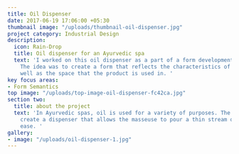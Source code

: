 ```yaml
---
title: Oil Dispenser
date: 2017-06-19 17:06:00 +05:30
thumbnail image: "/uploads/thumbnail-oil-dispenser.jpg"
project category: Industrial Design
description:
  icon: Rain-Drop
  title: Oil dispenser for an Ayurvedic spa
  text: 'I worked on this oil dispenser as a part of a form development exercise.
    The idea was to create a form that reflects the characteristics of the user as
    well as the space that the product is used in. '
key focus areas:
- Form Semantics
top image: "/uploads/top-image-oil-dispenser-fc42ca.jpg"
section two:
  title: about the project
  text: 'In Ayurvedic spas, oil is used for a variety of purposes. The idea was to
    create a dispenser that allows the masseuse to pour a thin stream of oil with
    ease. '
gallery:
- image: "/uploads/oil-dispenser-1.jpg"
---
```


